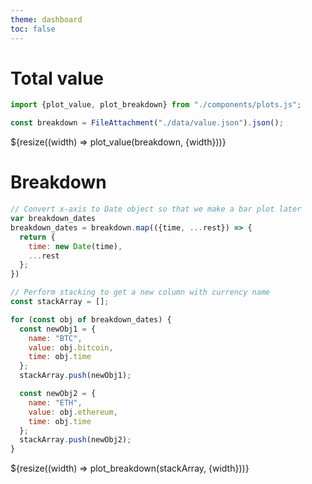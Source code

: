 ```yaml
---
theme: dashboard
toc: false
---
```


# Total value

```js
import {plot_value, plot_breakdown} from "./components/plots.js";
```

```js
const breakdown = FileAttachment("./data/value.json").json();
```

<!--- Re-render whenever the container resizes --->
<div class="grid grid-cols-1">
    <div class="card">${resize((width) => plot_value(breakdown, {width}))} </div>
</div>

# Breakdown

```js
// Convert x-axis to Date object so that we make a bar plot later
var breakdown_dates
breakdown_dates = breakdown.map(({time, ...rest}) => {
  return {
    time: new Date(time),
    ...rest
  };
})
```

```js
// Perform stacking to get a new column with currency name
const stackArray = [];

for (const obj of breakdown_dates) {
  const newObj1 = {
    name: "BTC",
    value: obj.bitcoin,
    time: obj.time
  };
  stackArray.push(newObj1);

  const newObj2 = {
    name: "ETH",
    value: obj.ethereum,
    time: obj.time
  };
  stackArray.push(newObj2);
}
```

<div class="grid grid-cols-1">
    <div class="card">${resize((width) => plot_breakdown(stackArray, {width}))} </div>
</div>